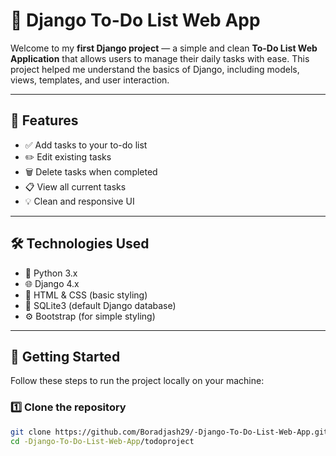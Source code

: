 # 📝 Django To-Do List Web App

Welcome to my **first Django project** — a simple and clean **To-Do List Web Application** that allows users to manage their daily tasks with ease. This project helped me understand the basics of Django, including models, views, templates, and user interaction.

---

## 📌 Features

- ✅ Add tasks to your to-do list  
- ✏️ Edit existing tasks  
- 🗑️ Delete tasks when completed  
- 📋 View all current tasks  
- 💡 Clean and responsive UI  

---

## 🛠️ Technologies Used

- 🐍 Python 3.x  
- 🌐 Django 4.x  
- 🧱 HTML & CSS (basic styling)  
- 💾 SQLite3 (default Django database)  
- ⚙️ Bootstrap (for simple styling)  

---

## 🚀 Getting Started

Follow these steps to run the project locally on your machine:

### 1️⃣ Clone the repository

```bash
git clone https://github.com/Boradjash29/-Django-To-Do-List-Web-App.git
cd -Django-To-Do-List-Web-App/todoproject
